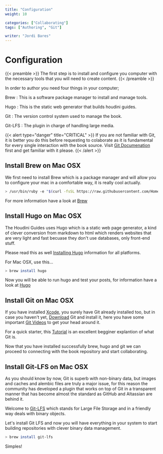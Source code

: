 ```yaml
---
title: "Configuration"
weight: 10

categories: ["Collaborating"]
tags: ["Authoring", "Git"]

writer: "Jordi Bares"
---
```


# Configuration

{{< preamble >}}
The first step is to install and configure you computer with the necessary tools that you will need to create content.
{{< /preamble >}}

In order to author you need four things in your computer;

Brew
: This is a software package manager to install and manage tools.

Hugo
: This is the static web generator that builds houdini guides.

Git
: The version control system used to manage the book.

Git-LFS
: The plugin in charge of handling large media.


{{< alert type="danger" title="CRITICAL" >}}
If you are not familiar with Git, it is better you do this before requesting to colaborate as it is fundamental for every single interaction with the book source.
Visit [Git Documenation](https://git-scm.com/book/en/v2) first and get familiar with it please.
{{< /alert >}}



## Install Brew on Mac OSX

We first need to install Brew which is a package manager and will allow you to configure your mac in a comfortable way, it is really cool actually.

``` bash
> /usr/bin/ruby -e "$(curl -fsSL https://raw.githubusercontent.com/Homebrew/install/master/install)"
```

For more information have a look at [Brew](https://brew.sh)

## Install Hugo on Mac OSX

The Houdini Guides uses Hugo which is a static web page generator, a kind of clever conversion from markdown to html which renders websites that are very light and fast becuase they don't use databases, only front-end stuff.

Please read this as well [Installing Hugo](https://gohugo.io/getting-started/installing/) information for all platforms.

For Mac OSX, use this...

``` bash
> brew install hugo
```

Now you will be able to run hugo and test your posts, for information have a look at [Hugo](https://gohugo.io)


## Install Git on Mac OSX

If you have installed [Xcode](https://developer.apple.com/xcode/), you surely have Git already installed too, but in case you haven't yet, [Download](https://git-scm.com/downloads) Git and install it, here you have some important [Git Videos](https://git-scm.com/doc) to get your head around it.

For a quick starter, this [Tutorial](https://medium.freecodecamp.org/what-is-git-and-how-to-use-it-c341b049ae61) is an excellent begginer explantion of what Git is.

Now that you have installed successfully brew, hugo and git we can proceed to connecting with the book repository and start collaborating.

## Install Git-LFS on Mac OSX

As you should know by now, Git is superb with non-binary data, but images and caches and alembic files are truly a major issue, for this reason the community has developed a plugin that works on top of Git in a transparent manner that has become almost the standard as GitHub and Altassian are behind it.

Welcome to [Git-LFS](https://git-lfs.github.com) which stands for Large File Storage and in a friendly way deals with binary objects.

Let's install Git LFS and now you will have everything in your system to start building repositories with clever binary data management.

``` bash
> brew install git-lfs
```

Simples!


